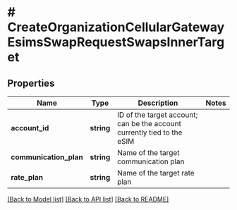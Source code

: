 # # CreateOrganizationCellularGatewayEsimsSwapRequestSwapsInnerTarget

## Properties

Name | Type | Description | Notes
------------ | ------------- | ------------- | -------------
**account_id** | **string** | ID of the target account; can be the account currently tied to the eSIM |
**communication_plan** | **string** | Name of the target communication plan |
**rate_plan** | **string** | Name of the target rate plan |

[[Back to Model list]](../../README.md#models) [[Back to API list]](../../README.md#endpoints) [[Back to README]](../../README.md)
